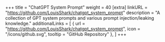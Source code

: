 +++
title = "ChatGPT System Prompt"
weight = 40
[extra]
linkURL = "https://github.com/LouisShark/chatgpt_system_prompt"
description = "A collection of GPT system prompts and various prompt injection/leaking knowledge."
additionalLinks = [
  { url = "https://github.com/LouisShark/chatgpt_system_prompt", icon = "/icons/github.svg", tooltip = "GitHub Repository" },
]
+++